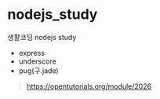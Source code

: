 # nodejs_study
생활코딩 nodejs study
<ul>
  <li>express</li>
  <li>underscore</li>
  <li>pug(구.jade)</li>
</ul>

> https://opentutorials.org/module/2026

